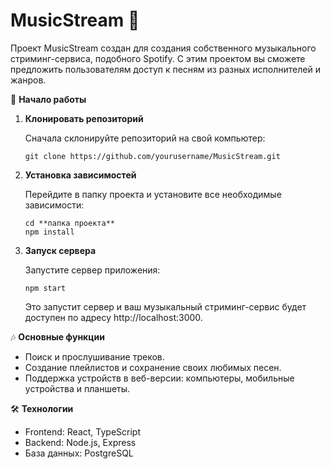 # MusicStream 🎵

Проект MusicStream создан для создания собственного музыкального стриминг-сервиса, подобного Spotify. С этим проектом вы сможете предложить пользователям доступ к песням из разных исполнителей и жанров.

🚀 **Начало работы**

1. **Клонировать репозиторий**
   
   Сначала склонируйте репозиторий на свой компьютер:

   ```shell
   git clone https://github.com/yourusername/MusicStream.git
   ```

2. **Установка зависимостей**

   Перейдите в папку проекта и установите все необходимые зависимости:

   ```shell
   cd **папка проекта**
   npm install
   ```

3. **Запуск сервера**

   Запустите сервер приложения:

   ```shell
   npm start
   ```

   Это запустит сервер и ваш музыкальный стриминг-сервис будет доступен по адресу http://localhost:3000.

🎶 **Основные функции**

- Поиск и прослушивание треков.
- Создание плейлистов и сохранение своих любимых песен.
- Поддержка устройств в веб-версии: компьютеры, мобильные устройства и планшеты.

🛠️ **Технологии**

- Frontend: React, TypeScript
- Backend: Node.js, Express
- База данных: PostgreSQL

